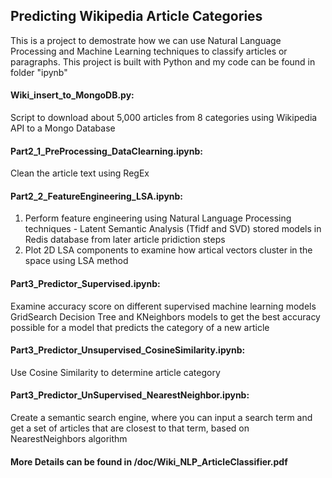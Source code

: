 ## Predicting Wikipedia Article Categories

This is a project to demostrate how we can use Natural Language Processing and Machine Learning techniques to classify articles or paragraphs.  This project is built with Python and my code can be found in folder "ipynb"

#### Wiki_insert_to_MongoDB.py: 
   Script to download about 5,000 articles from 8 categories using Wikipedia API to a Mongo Database

#### Part2_1_PreProcessing_DataClearning.ipynb:
   Clean the article text using RegEx

#### Part2_2_FeatureEngineering_LSA.ipynb:
 1. Perform feature engineering using Natural Language Processing techniques - Latent Semantic Analysis (Tfidf and SVD) 
  stored models in Redis database from later article pridiction steps
 2. Plot 2D LSA components to examine how artical vectors cluster in the space using LSA method 
  
#### Part3_Predictor_Supervised.ipynb:
   Examine accuracy score on different supervised machine learning models
   GridSearch Decision Tree and KNeighbors models to get the best accuracy possible for a model that predicts the category of a new article

#### Part3_Predictor_Unsupervised_CosineSimilarity.ipynb:
   Use Cosine Similarity to determine article category

#### Part3_Predictor_UnSupervised_NearestNeighbor.ipynb:
   Create a semantic search engine, where you can input a search term and get a set of articles that are closest to that term, based on  NearestNeighbors algorithm


#### More Details can be found in /doc/Wiki_NLP_ArticleClassifier.pdf
